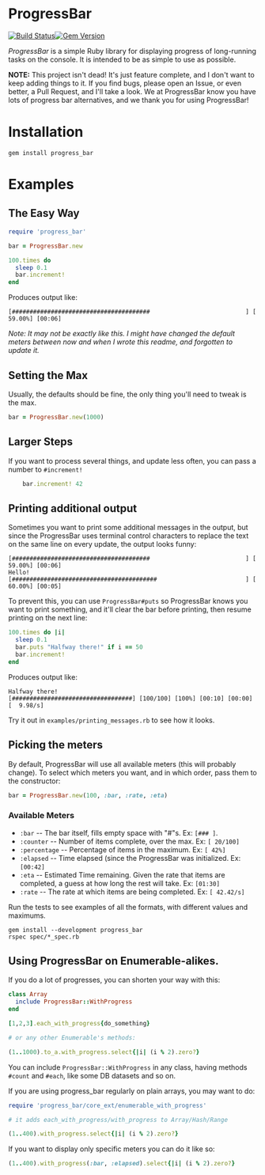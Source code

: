 # ProgressBar

[![Build Status](https://github.com/paul/progress_bar/workflows/Test/badge.svg)](https://github.com/paul/progress_bar/actions)[![Gem Version](https://badge.fury.io/rb/progress_bar.svg)](http://badge.fury.io/rb/progress_bar)

*ProgressBar* is a simple Ruby library for displaying progress of
long-running tasks on the console. It is intended to be as simple to use
as possible.

**NOTE:** This project isn't dead! It's just feature complete, and I don't want
to keep adding things to it. If you find bugs, please open an Issue, or even
better, a Pull Request, and I'll take a look. We at ProgressBar know you have
lots of progress bar alternatives, and we thank you for using ProgressBar!


# Installation

    gem install progress_bar

# Examples

## The Easy Way

```ruby
require 'progress_bar'

bar = ProgressBar.new

100.times do
  sleep 0.1
  bar.increment!
end
```

Produces output like:

    [#######################################                           ] [ 59.00%] [00:06]

*Note: It may not be exactly like this. I might have changed the default
meters between now and when I wrote this readme, and forgotten to update
it.*

## Setting the Max

Usually, the defaults should be fine, the only thing you'll need to
tweak is the max.

```ruby
bar = ProgressBar.new(1000)
```

## Larger Steps

If you want to process several things, and update less often, you can
pass a number to `#increment!`

```ruby
    bar.increment! 42
```

## Printing additional output

Sometimes you want to print some additional messages in the output, but since the ProgressBar uses terminal control characters to replace the text on the same line on every update, the output looks funny:

    [#######################################                           ] [ 59.00%] [00:06]
    Hello!
    [#########################################                         ] [ 60.00%] [00:05]

To prevent this, you can use `ProgressBar#puts` so ProgressBar knows you want to print something, and it'll clear the bar before printing, then resume printing on the next line:

```ruby
100.times do |i|
  sleep 0.1
  bar.puts "Halfway there!" if i == 50
  bar.increment!
end
```

Produces output like:

    Halfway there!
    [##################################] [100/100] [100%] [00:10] [00:00] [  9.98/s]

Try it out in `examples/printing_messages.rb` to see how it looks.

## Picking the meters

By default, ProgressBar will use all available meters (this will
probably change). To select which meters you want, and in which order,
pass them to the constructor:

```ruby
bar = ProgressBar.new(100, :bar, :rate, :eta)
```


### Available Meters

 * `:bar` -- The bar itself, fills empty space with "#"s. Ex: `[###
   ]`.
 * `:counter` -- Number of items complete, over the max. Ex: `[ 20/100]`
 * `:percentage` -- Percentage of items in the maximum. Ex: `[ 42%]`
 * `:elapsed` -- Time elapsed (since the ProgressBar was initialized.
   Ex: `[00:42]`
 * `:eta` -- Estimated Time remaining. Given the rate that items are
   completed, a guess at how long the rest will take. Ex: `[01:30]`
 * `:rate` -- The rate at which items are being completed. Ex: `[
   42.42/s]`

Run the tests to see examples of all the formats, with different values
and maximums.
```
gem install --development progress_bar
rspec spec/*_spec.rb
```

## Using ProgressBar on Enumerable-alikes.

If you do a lot of progresses, you can shorten your way with this:

```ruby
class Array
  include ProgressBar::WithProgress
end

[1,2,3].each_with_progress{do_something}

# or any other Enumerable's methods:

(1..1000).to_a.with_progress.select{|i| (i % 2).zero?}
```

You can include `ProgressBar::WithProgress` in any class, having methods
`#count` and `#each`, like some DB datasets and so on.

If you are using progress_bar regularly on plain arrays, you may want to
do:

```ruby
require 'progress_bar/core_ext/enumerable_with_progress'

# it adds each_with_progress/with_progress to Array/Hash/Range

(1..400).with_progress.select{|i| (i % 2).zero?}
```

If you want to display only specific meters you can do it like so:

```ruby
(1..400).with_progress(:bar, :elapsed).select{|i| (i % 2).zero?}
```
